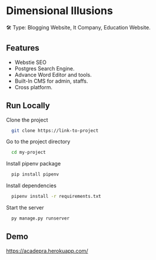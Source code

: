 # Dimensional Illusions

🛠 Type:
Blogging Website, It Company, Education Website.

## Features

- Webstie SEO
- Postgres Search Engine.
- Advance Word Editor and tools.
- Built-In CMS for admin, staffs.
- Cross platform.

## Run Locally

Clone the project

```bash
  git clone https://link-to-project
```

Go to the project directory

```bash
  cd my-project
```

Install pipenv package

```bash
  pip install pipenv
```

Install dependencies

```bash
  pipenv install -r requirements.txt
```

Start the server

```bash
  py manage.py runserver
```

## Demo

https://acadepra.herokuapp.com/
